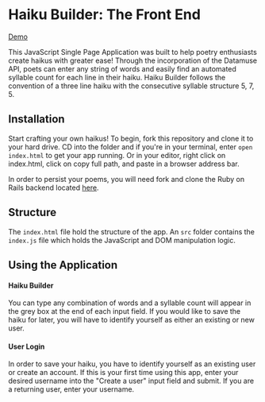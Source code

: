 # Haiku Builder: The Front End

[Demo](https://www.youtube.com/watch?v=Qnsh0I7ycZ0&feature=youtu.be)

This JavaScript Single Page Application was built to help poetry enthusiasts create haikus with greater ease! Through the incorporation of the Datamuse API, poets can enter any string of words and easily find an automated syllable count for each line in their haiku. Haiku Builder follows the convention of a three line haiku with the consecutive syllable structure 5, 7, 5.

<!-- #### Ex. -->

<!-- Insert an example of a haiku poem  -->

## Installation

Start crafting your own haikus! To begin, fork this repository and clone it to your hard drive. CD into the folder and if you're in your terminal, enter ```open index.html``` to get your app running. Or in your editor, right click on index.html, click on copy full path, and paste in a browser address bar.

In order to persist your poems, you will need fork and clone the Ruby on Rails backend located [here](https://github.com/estherk15/haiku_backend).

## Structure

The `index.html` file hold the structure of the app. An `src` folder contains the `index.js` file which holds the JavaScript and DOM manipulation logic.

## Using the Application

#### Haiku Builder

You can type any combination of words and a syllable count will appear in the grey box at the end of each input field. If you would like to save the haiku for later, you will have to identify yourself as either an existing or new user.

#### User Login  

In order to save your haiku, you have to identify yourself as an existing user or create an account. If this is your first time using this app, enter your desired username into the "Create a user" input field and submit. If you are a returning user, enter your username.

<!-- Insert a gif of the user login page -->
